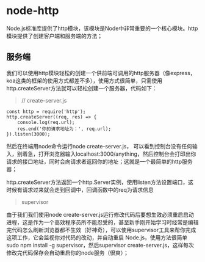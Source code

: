 # node-http
Node.js标准库提供了http模块，该模块是Node中非常重要的一个核心模块。http模块提供了创建客户端和服务端的方法；
## 服务端
我们可以使用http模块轻松的创建一个供前端可调用的http服务器（像express，koa这类的框架的使用方式都差不多），使用方式很简单，只需使用http.createServer方法就可以轻松创建一个服务器，代码如下：
>// create-server.js
```
const http = require('http');
http.createServer((req, res) => {
    console.log(req.url);
    res.end('你的请求地址为：', req.url);
}).listen(3000);
```
然后在终端用node命令运行node create-server.js，
可以看到控制台没有任何输入，别着急，打开浏览器输入localhost:3000/anything，然后控制台会打印出你请求的接口地址，同时会向请求者返回你的地址；这就是一个最简单的http服务器；

http.createServer方法返回一个http.Server实例，使用listen方法设置端口，这时候有请求过来就会走到回调中，回调函数中的req为请求信息

>supervisor

由于我们我们使用node create-server.js运行修改代码后要想生效必须重启启动进程，这是作为一个高效程序员所不能忍受的，甚至新手刚开始学习时经常是编辑完代码怎么刷新浏览器都不生效（好神奇），可以使用supervisor工具来帮你完成这项工作，它会监视你对代码的改动，并自动重启 Node.js，使用方法很简单sudo npm install -g supervisor，然后supervisor create-server.js，这样每次修改完代码保存会自动重启你的node服务（很爽）；